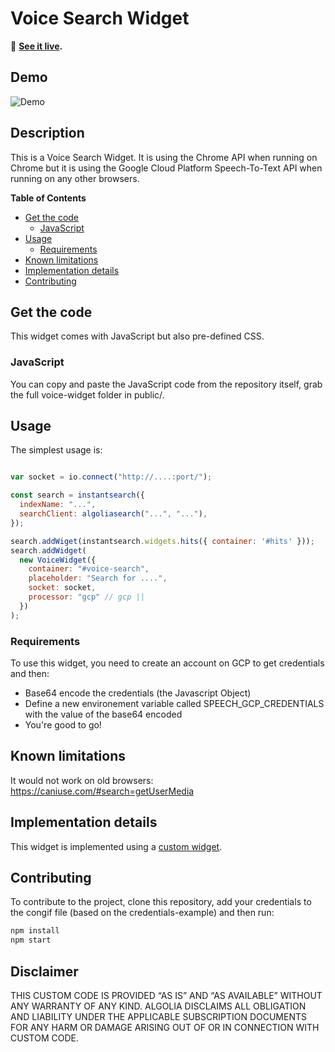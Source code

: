 # Voice Search Widget

🎥 **[See it live](https://preview.algolia.com/voice-search-demo/).**

## Demo

![Demo](https://d2ddoduugvun08.cloudfront.net/items/2h400I0M2P0D2d3c2D13/voice-search.gif)

## Description

This is a Voice Search Widget. It is using the Chrome API when running on Chrome but it is using the Google Cloud Platform Speech-To-Text API when running on any other browsers.

**Table of Contents**

* [Get the code](#get-the-code)
  * [JavaScript](#javascript)
* [Usage](#usage)
  * [Requirements](#requirements)
* [Known limitations](#known-limitations)
* [Implementation details](#implementation-details)
* [Contributing](#contributing)

## Get the code

This widget comes with JavaScript but also pre-defined CSS.

### JavaScript

You can copy and paste the JavaScript code from the repository itself, grab the full voice-widget folder in public/.

## Usage

The simplest usage is:

```js

var socket = io.connect("http://....:port/");

const search = instantsearch({
  indexName: "...",
  searchClient: algoliasearch("...", "..."),
});

search.addWiget(instantsearch.widgets.hits({ container: '#hits' }));
search.addWidget(
  new VoiceWidget({
    container: "#voice-search",
    placeholder: "Search for ....",
    socket: socket,
    processor: "gcp" // gcp || 
  })
);
```

### Requirements

To use this widget, you need to create an account on GCP to get credentials and then:
* Base64 encode the credentials (the Javascript Object)
* Define a new environement variable called SPEECH_GCP_CREDENTIALS with the value of the base64 encoded
* You're good to go!

## Known limitations

It would not work on old browsers: https://caniuse.com/#search=getUserMedia

## Implementation details

This widget is implemented using a [custom widget](https://www.algolia.com/doc/guides/building-search-ui/widgets/create-your-own-widgets/js/).

## Contributing

To contribute to the project, clone this repository, add your credentials to the congif file (based on the credentials-example) and then run:

```sh
npm install
npm start
```

## Disclaimer

THIS CUSTOM CODE IS PROVIDED “AS IS” AND “AS AVAILABLE” WITHOUT ANY WARRANTY OF ANY KIND. ALGOLIA DISCLAIMS ALL OBLIGATION AND LIABILITY UNDER THE APPLICABLE SUBSCRIPTION DOCUMENTS FOR ANY HARM OR DAMAGE ARISING OUT OF OR IN CONNECTION WITH CUSTOM CODE.